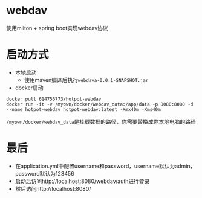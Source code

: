 # webdav
使用milton + spring boot实现webdav协议

# 启动方式
- 本地启动
  - 使用maven编译后执行`webdava-0.0.1-SNAPSHOT.jar`
- docker启动
```
docker pull 614756773/hotpot-webdav
docker run -it -v /myown/docker/webdav_data:/app/data -p 8080:8080 -d --name hotpot-webdav hotpot-webdav:latest -Xmx40m -Xms40m
```
`/myown/docker/webdav_data`是挂载数据的路径，你需要替换成你本地电脑的路径
# 最后
- 在application.yml中配置username和password，username默认为admin，password默认为123456
- 启动后访问http://localhost:8080/webdav/auth进行登录
- 然后访问http://localhost:8080/


